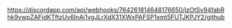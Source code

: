 https://discordapp.com/api/webhooks/764261814648176650/jzOtSv94fabRhk9vwpZAFjdKTftzUv6InAj1vgJLrXdX31XWxPAFSP1xmt5FUTJKPJY2/github

